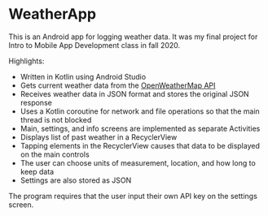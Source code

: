 # WeatherApp

This is an Android app for logging weather data. It was my final project for Intro to Mobile App Development class in fall 2020.

Highlights:
- Written in Kotlin using Android Studio
- Gets current weather data from the [OpenWeatherMap API](https://openweathermap.org/api)
- Receives weather data in JSON format and stores the original JSON response
- Uses a Kotlin coroutine for network and file operations so that the main thread is not blocked
- Main, settings, and info screens are implemented as separate Activities
- Displays list of past weather in a RecyclerView
- Tapping elements in the RecyclerView causes that data to be displayed on the main controls
- The user can choose units of measurement, location, and how long to keep data
- Settings are also stored as JSON

The program requires that the user input their own API key on the settings screen.
